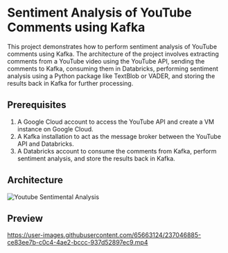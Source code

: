 # Sentiment Analysis of YouTube Comments using Kafka
This project demonstrates how to perform sentiment analysis of YouTube comments using Kafka. The architecture of the project involves extracting comments from a YouTube video using the YouTube API, sending the comments to Kafka, consuming them in Databricks, performing sentiment analysis using a Python package like TextBlob or VADER, and storing the results back in Kafka for further processing.

## Prerequisites

1) A Google Cloud account to access the YouTube API and create a VM instance on Google Cloud.
2) A Kafka installation to act as the message broker between the YouTube API and Databricks.
3) A Databricks account to consume the comments from Kafka, perform sentiment analysis, and store the results back in Kafka.

## Architecture
![Youtube Sentimental Analysis](https://user-images.githubusercontent.com/65663124/237044334-01b7b4c5-d03b-47e5-93d1-f7062371b674.png)

## Preview

https://user-images.githubusercontent.com/65663124/237046885-ce83ee7b-c0c4-4ae2-bccc-937d52897ec9.mp4

